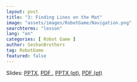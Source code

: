 ```yaml
---
layout: post
title: "3: Finding Lines on the Mat"
image: "assets/images/RobotGame/Navigation.png"
searchterms: "lesson"
lang: "en"
categories: [ Robot Game ]
author: SeshanBrothers
tag: RobotGame
featured: false
---
```




Slides: 
<a href="/translations/en-us/RobotGame/FindingLines.pptx">PPTX</a>, 
<a href="/translations/en-us/RobotGame/FindingLines.pdf">PDF </a>,
<a href="/translations/pt-br/RobotGame/EncontrandoLinhas.pptx">PPTX (pt)</a>, 
<a href="/translations/pt-br/RobotGame/EncontrandoLinhas.pdf">PDF (pt)</a>
